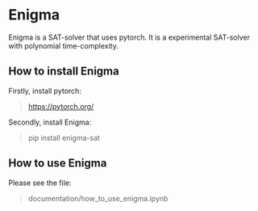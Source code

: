 # Enigma
Enigma is a SAT-solver that uses pytorch. It is a experimental SAT-solver with polynomial time-complexity.

## How to install Enigma

Firstly, install pytorch:
> https://pytorch.org/

Secondly, install Enigma:
> pip install enigma-sat

## How to use Enigma

Please see the file:
> documentation/how_to_use_enigma.ipynb
